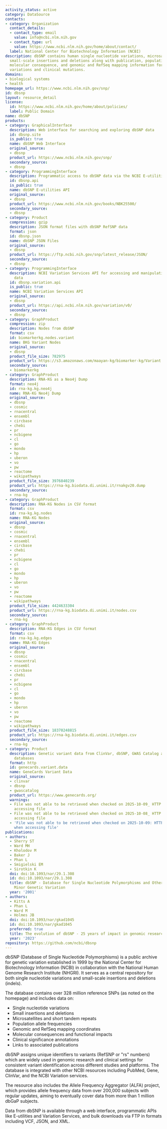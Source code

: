 ```yaml
---
activity_status: active
category: DataSource
contacts:
- category: Organization
  contact_details:
  - contact_type: email
    value: info@ncbi.nlm.nih.gov
  - contact_type: url
    value: https://www.ncbi.nlm.nih.gov/home/about/contact/
  label: National Center for Biotechnology Information (NCBI)
description: dbSNP contains human single nucleotide variations, microsatellites, and
  small-scale insertions and deletions along with publication, population frequency,
  molecular consequence, and genomic and RefSeq mapping information for both common
  variations and clinical mutations.
domains:
- biological systems
- health
homepage_url: https://www.ncbi.nlm.nih.gov/snp/
id: dbsnp
layout: resource_detail
license:
  id: https://www.ncbi.nlm.nih.gov/home/about/policies/
  label: Public Domain
name: dbSNP
products:
- category: GraphicalInterface
  description: Web interface for searching and exploring dbSNP data
  id: dbsnp.site
  is_public: true
  name: dbSNP Web Interface
  original_source:
  - dbsnp
  product_url: https://www.ncbi.nlm.nih.gov/snp/
  secondary_source:
  - dbsnp
- category: ProgrammingInterface
  description: Programmatic access to dbSNP data via the NCBI E-utilities API
  id: dbsnp.api
  is_public: true
  name: dbSNP E-utilities API
  original_source:
  - dbsnp
  product_url: https://www.ncbi.nlm.nih.gov/books/NBK25500/
  secondary_source:
  - dbsnp
- category: Product
  compression: gzip
  description: JSON format files with dbSNP RefSNP data
  format: json
  id: dbsnp.json
  name: dbSNP JSON Files
  original_source:
  - dbsnp
  product_url: https://ftp.ncbi.nih.gov/snp/latest_release/JSON/
  secondary_source:
  - dbsnp
- category: ProgrammingInterface
  description: NCBI Variation Services API for accessing and manipulating variant
    data
  id: dbsnp.variation.api
  is_public: true
  name: NCBI Variation Services API
  original_source:
  - dbsnp
  product_url: https://api.ncbi.nlm.nih.gov/variation/v0/
  secondary_source:
  - dbsnp
- category: GraphProduct
  compression: zip
  description: Nodes from dbSNP
  format: csv
  id: biomarkerkg.nodes.variant
  name: BKG Variant Nodes
  original_source:
  - dbsnp
  product_file_size: 782975
  product_url: https://s3.amazonaws.com/maayan-kg/biomarker-kg/Variant.nodes.zip
  secondary_source:
  - biomarkerkg
- category: GraphProduct
  description: RNA-KG as a Neo4j Dump
  format: neo4j
  id: rna-kg.kg.neo4j
  name: RNA-KG Neo4j Dump
  original_source:
  - dbsnp
  - cosmic
  - rnacentral
  - ensembl
  - circbase
  - chebi
  - pr
  - ncbigene
  - cl
  - go
  - mondo
  - hp
  - uberon
  - vo
  - pw
  - reactome
  - wikipathways
  product_file_size: 3976840239
  product_url: https://rna-kg.biodata.di.unimi.it/rnakgv20.dump
  secondary_source:
  - rna-kg
- category: GraphProduct
  description: RNA-KG Nodes in CSV format
  format: csv
  id: rna-kg.kg.nodes
  name: RNA-KG Nodes
  original_source:
  - dbsnp
  - cosmic
  - rnacentral
  - ensembl
  - circbase
  - chebi
  - pr
  - ncbigene
  - cl
  - go
  - mondo
  - hp
  - uberon
  - vo
  - pw
  - reactome
  - wikipathways
  product_file_size: 4424633304
  product_url: https://rna-kg.biodata.di.unimi.it/nodes.csv
  secondary_source:
  - rna-kg
- category: GraphProduct
  description: RNA-KG Edges in CSV format
  format: csv
  id: rna-kg.kg.edges
  name: RNA-KG Edges
  original_source:
  - dbsnp
  - cosmic
  - rnacentral
  - ensembl
  - circbase
  - chebi
  - pr
  - ncbigene
  - cl
  - go
  - mondo
  - hp
  - uberon
  - vo
  - pw
  - reactome
  - wikipathways
  product_file_size: 18370248815
  product_url: https://rna-kg.biodata.di.unimi.it/edges.csv
  secondary_source:
  - rna-kg
- category: Product
  description: Genetic variant data from ClinVar, dbSNP, GWAS Catalog and other variant
    databases
  format: http
  id: genecards.variant.data
  name: GeneCards Variant Data
  original_source:
  - clinvar
  - dbsnp
  - gwascatalog
  product_url: https://www.genecards.org/
  warnings:
  - File was not able to be retrieved when checked on 2025-10-09_ HTTP 403 error when
    accessing file
  - File was not able to be retrieved when checked on 2025-10-08_ HTTP 403 error when
    accessing file
  - 'File was not able to be retrieved when checked on 2025-10-09: HTTP 403 error
    when accessing file'
publications:
- authors:
  - Sherry ST
  - Ward MH
  - Kholodov M
  - Baker J
  - Phan L
  - Smigielski EM
  - Sirotkin K
  doi: doi:10.1093/nar/29.1.308
  id: doi:10.1093/nar/29.1.308
  title: dbSNP - Database for Single Nucleotide Polymorphisms and Other Classes of
    Minor Genetic Variation
  year: '2001'
- authors:
  - Kitts A
  - Phan L
  - Ward M
  - Holmes JB
  doi: doi:10.1093/nar/gkad1045
  id: doi:10.1093/nar/gkad1045
  preferred: true
  title: The evolution of dbSNP - 25 years of impact in genomic research
  year: '2023'
repository: https://github.com/ncbi/dbsnp
---
```

dbSNP (Database of Single Nucleotide Polymorphisms) is a public archive for genetic variation established in 1999 by the National Center for Biotechnology Information (NCBI) in collaboration with the National Human Genome Research Institute (NHGRI). It serves as a central repository for both single nucleotide variations and small-scale insertions and deletions (indels).

The database contains over 328 million reference SNPs (as noted on the homepage) and includes data on:
- Single nucleotide variations
- Small insertions and deletions
- Microsatellites and short tandem repeats
- Population allele frequencies
- Genomic and RefSeq mapping coordinates
- Molecular consequences and functional impacts
- Clinical significance annotations
- Links to associated publications

dbSNP assigns unique identifiers to variants (RefSNP or "rs" numbers) which are widely used in genomic research and clinical settings for consistent variant identification across different studies and platforms. The database is integrated with other NCBI resources including PubMed, Gene, ClinVar, and the NCBI Variation services.

The resource also includes the Allele Frequency Aggregator (ALFA) project, which provides allele frequency data from over 200,000 subjects with regular updates, aiming to eventually cover data from more than 1 million dbGaP subjects.

Data from dbSNP is available through a web interface, programmatic APIs like E-utilities and Variation Services, and bulk downloads via FTP in formats including VCF, JSON, and XML.